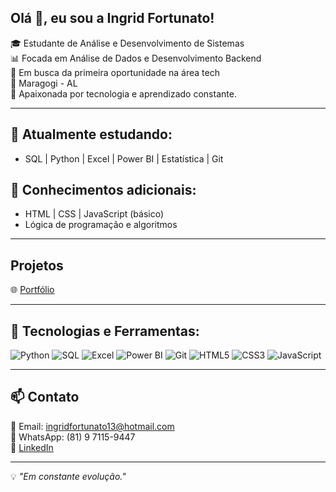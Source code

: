 ## Olá 👋, eu sou a Ingrid Fortunato!

🎓 Estudante de Análise e Desenvolvimento de Sistemas  
📊 Focada em Análise de Dados e Desenvolvimento Backend  
🚀 Em busca da primeira oportunidade na área tech  
📍 Maragogi - AL  
🖤 Apaixonada por tecnologia e aprendizado constante.

---

## 🌱 Atualmente estudando:

- SQL | Python | Excel | Power BI | Estatística | Git

## 🧠 Conhecimentos adicionais:

- HTML | CSS | JavaScript (básico)  
- Lógica de programação e algoritmos

---

## Projetos

🌐 [Portfólio](https://ingridfortunato.github.io/Portfolio/)

---

## 🚀 Tecnologias e Ferramentas:

![Python](https://img.shields.io/badge/Python-3776AB?style=flat&logo=python&logoColor=white)
![SQL](https://img.shields.io/badge/SQL-4479A1?style=flat&logo=mysql&logoColor=white)
![Excel](https://img.shields.io/badge/Microsoft_Excel-217346?style=flat&logo=microsoft-excel&logoColor=white)
![Power BI](https://img.shields.io/badge/Power%20BI-F2C811?style=flat&logo=powerbi&logoColor=black)
![Git](https://img.shields.io/badge/Git-F05032?style=flat&logo=git&logoColor=white)
![HTML5](https://img.shields.io/badge/HTML5-E34F26?style=flat&logo=html5&logoColor=white)
![CSS3](https://img.shields.io/badge/CSS3-1572B6?style=flat&logo=css3&logoColor=white)
![JavaScript](https://img.shields.io/badge/JavaScript-F7DF1E?style=flat&logo=javascript&logoColor=black)

---

## 📫 Contato

📧 Email: ingridfortunato13@hotmail.com  
📱 WhatsApp: (81) 9 7115-9447  
💼 [LinkedIn](https://www.linkedin.com/in/ingrid-fortunato-b7b134334/)  

---

💡 *"Em constante evolução."*
